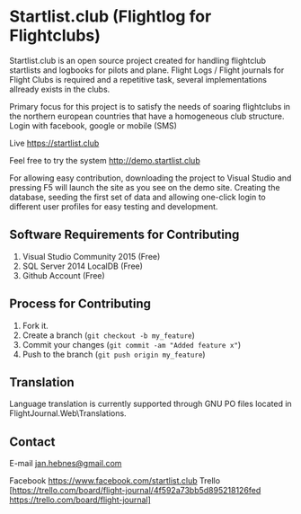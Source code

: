 Startlist.club (Flightlog for Flightclubs)
==============

Startlist.club is an open source project created for handling flightclub startlists and logbooks for pilots and plane.
Flight Logs / Flight journals for Flight Clubs is required and a repetitive task, several implementations allready exists in the clubs.

Primary focus for this project is to satisfy the needs of soaring flightclubs in the northern european countries that have a homogeneous club structure.
Login with facebook, google or mobile (SMS)  

Live 
https://startlist.club

Feel free to try the system 
http://demo.startlist.club

For allowing easy contribution, downloading the project to Visual Studio and pressing F5 will launch the site as you see on the demo site. Creating the database, seeding the first set of data and allowing one-click login to different user profiles for easy testing and development. 
 
Software Requirements for Contributing 
--------------------------------------
1. Visual Studio Community 2015 (Free)
2. SQL Server 2014 LocalDB (Free) 
3. Github Account (Free)

Process for Contributing
------------------------
1. Fork it.
2. Create a branch (`git checkout -b my_feature`)
3. Commit your changes (`git commit -am "Added feature x"`)
4. Push to the branch (`git push origin my_feature`)

Translation
-----------
Language translation is currently supported through GNU PO files located in FlightJournal.Web\Translations.

Contact
-------
E-mail jan.hebnes@gmail.com

Facebook https://www.facebook.com/startlist.club
Trello [https://trello.com/board/flight-journal/4f592a73bb5d895218126fed https://trello.com/board/flight-journal]

